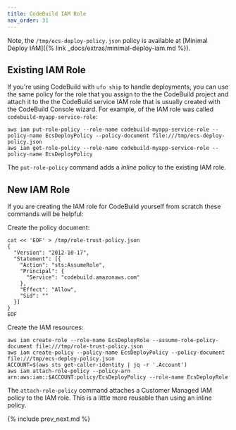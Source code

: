 ```yaml
---
title: CodeBuild IAM Role
nav_order: 31
---
```


Note, the `/tmp/ecs-deploy-policy.json` policy is available at [Minimal Deploy IAM]({% link _docs/extras/minimal-deploy-iam.md %}).

## Existing IAM Role

If you're using CodeBuild with `ufo ship` to handle deployments, you can use the same policy for the role that you assign to the the CodeBuild project and attach it to the the CodeBuild service IAM role that is usually created with the CodeBuild Console wizard.  For example, of the IAM role was called `codebuild-myapp-service-role`:

    aws iam put-role-policy --role-name codebuild-myapp-service-role --policy-name EcsDeployPolicy --policy-document file:///tmp/ecs-deploy-policy.json
    aws iam get-role-policy --role-name codebuild-myapp-service-role --policy-name EcsDeployPolicy

The `put-role-policy` command adds a *inline* policy to the existing IAM role.

## New IAM Role

If you are creating the IAM role for CodeBuild yourself from scratch these commands will be helpful:

Create the policy document:

    cat << 'EOF' > /tmp/role-trust-policy.json
    {
      "Version": "2012-10-17",
      "Statement": [{
        "Action": "sts:AssumeRole",
        "Principal": {
          "Service": "codebuild.amazonaws.com"
        },
        "Effect": "Allow",
        "Sid": ""
      }]
    }
    EOF

Create the IAM resources:

    aws iam create-role --role-name EcsDeployRole --assume-role-policy-document file:///tmp/role-trust-policy.json
    aws iam create-policy --policy-name EcsDeployPolicy --policy-document file:///tmp/ecs-deploy-policy.json
    ACCOUNT=$(aws sts get-caller-identity | jq -r '.Account')
    aws iam attach-role-policy --policy-arn arn:aws:iam::$ACCOUNT:policy/EcsDeployPolicy --role-name EcsDeployRole

The `attach-role-policy` command attaches a Customer Managed IAM policy to the IAM role. This is a little more reusable than using an inline policy.

{% include prev_next.md %}